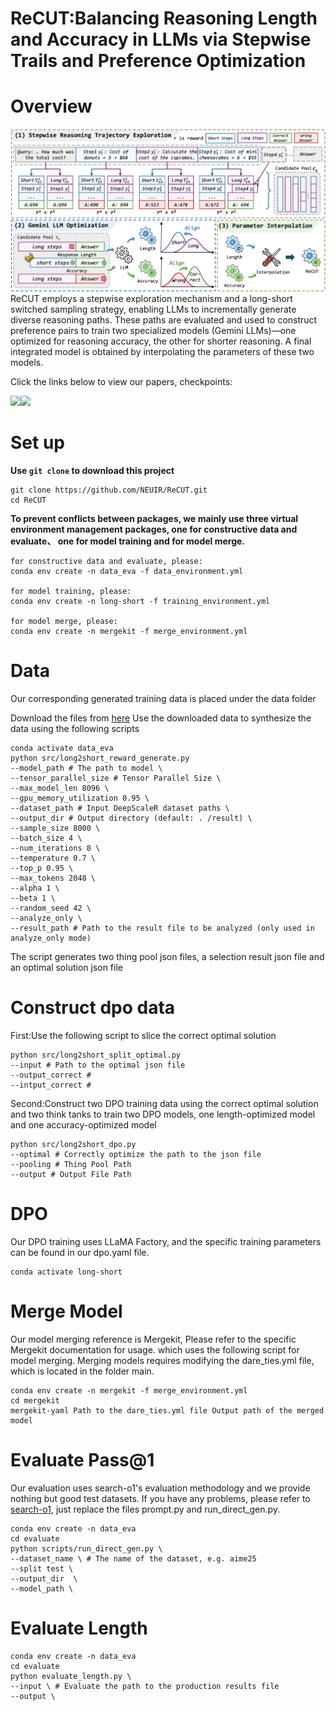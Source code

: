 # ReCUT:Balancing Reasoning Length and Accuracy in LLMs via Stepwise Trails and Preference Optimization

# Overview
![](figs/ReCUT.png)
 ReCUT employs a stepwise exploration mechanism and a long-short switched sampling strategy, enabling LLMs to incrementally generate diverse reasoning paths. These paths are evaluated and used to construct preference pairs to train two specialized models (Gemini LLMs)—one optimized for reasoning accuracy, the other for shorter reasoning. A final integrated model is obtained by interpolating the parameters of these two models.

Click the links below to view our papers, checkpoints:

<a href='https://arxiv.org/abs/2506.10822'><img src='https://img.shields.io/badge/Paper-Arxiv-red'></a><a href='https://huggingface.co/jinpu666/ReCUT-Qwen'><a href='https://huggingface.co/jinpu666/ReCUT-Llama'><img src='https://img.shields.io/badge/%F0%9F%A4%97%20Hugging%20Face-Checkpoint-blue'></a>

# Set up
**Use `git clone` to download this project**
```
git clone https://github.com/NEUIR/ReCUT.git
cd ReCUT
```
**To prevent conflicts between packages, we mainly use three virtual environment management packages, one for constructive data and evaluate、 one for model training and for model merge.**

```
for constructive data and evaluate, please:
conda env create -n data_eva -f data_environment.yml

for model training, please:
conda env create -n long-short -f training_environment.yml

for model merge, please:
conda env create -n mergekit -f merge_environment.yml
```

# Data
Our corresponding generated training data is placed under the data folder

Download the files from [here](https://huggingface.co/datasets/agentica-org/DeepScaleR-Preview-Dataset)
Use the downloaded data to synthesize the data using the following scripts
```
conda activate data_eva
python src/long2short_reward_generate.py
--model_path # The path to model \
--tensor_parallel_size # Tensor Parallel Size \
--max_model_len 8096 \
--gpu_memory_utilization 0.95 \
--dataset_path # Input DeepScaleR dataset paths \
--output_dir # Output directory (default: . /result) \
--sample_size 8000 \
--batch_size 4 \
--num_iterations 8 \
--temperature 0.7 \
--top_p 0.95 \
--max_tokens 2048 \
--alpha 1 \
--beta 1 \
--random_seed 42 \
--analyze_only \
--result_path # Path to the result file to be analyzed (only used in analyze_only mode)
```
The script generates two thing pool json files, a selection result json file and an optimal solution json file

# Construct dpo data
First:Use the following script to slice the correct optimal solution
```
python src/long2short_split_optimal.py
--input # Path to the optimal json file
--output_correct #
--intput_correct #
```
Second:Construct two DPO training data using the correct optimal solution and two think tanks to train two DPO models, one length-optimized model and one accuracy-optimized model
```
python src/long2short_dpo.py
--optimal # Correctly optimize the path to the json file
--pooling # Thing Pool Path
--output # Output File Path
```

# DPO
Our DPO training uses LLaMA Factory, and the specific training parameters can be found in our dpo.yaml file.
```
conda activate long-short
```

# Merge Model
Our model merging reference is Mergekit, Please refer to the specific Mergekit documentation for usage. which uses the following script for model merging.
Merging models requires modifying the dare_ties.yml file, which is located in the folder main.
```
conda env create -n mergekit -f merge_environment.yml
cd mergekit
mergekit-yaml Path to the dare_ties.yml file Output path of the merged model
```

# Evaluate Pass@1
Our evaluation uses search-o1's evaluation methodology and we provide nothing but good test datasets. If you have any problems, please refer to [search-o1](https://github.com/sunnynexus/Search-o1), just replace the files prompt.py and run_direct_gen.py.
```
conda env create -n data_eva
cd evaluate
python scripts/run_direct_gen.py \
--dataset_name \ # The name of the dataset, e.g. aime25
--split test \
--output_dir  \
--model_path \  
```

# Evaluate Length
```
conda env create -n data_eva
cd evaluate
python evaluate_length.py \
--input \ # Evaluate the path to the production results file
--output \
```




































